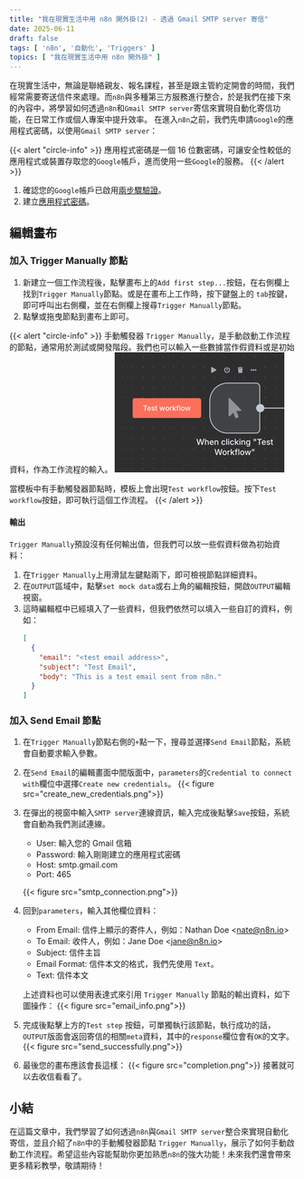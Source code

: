 ```yaml
---
title: "我在現實生活中用 n8n 開外掛(2) - 透過 Gmail SMTP server 寄信"
date: 2025-06-11
draft: false
tags: [ 'n8n', '自動化', 'Triggers' ]
topics: [ "我在現實生活中用 n8n 開外掛" ]
---
```


在現實生活中，無論是聯絡親友、報名課程，甚至是跟主管約定開會的時間，我們經常需要寄送信件來處理。而`n8n`與多種第三方服務進行整合，於是我們在接下來的內容中，將學習如何透過`n8n`和`Gmail SMTP server`寄信來實現自動化寄信功能，在日常工作或個人專案中提升效率。
在進入`n8n`之前，我們先申請`Google`的應用程式密碼，以使用`Gmail SMTP server`：

{{< alert "circle-info" >}}
應用程式密碼是一個 16 位數密碼，可讓安全性較低的應用程式或裝置存取您的`Google`帳戶，進而使用一些`Google`的服務。
{{< /alert >}}

1. 確認您的`Google`帳戶已啟用[兩步驟驗證](https://support.google.com/accounts/answer/185839)。
2. 建立[應用程式密碼](https://support.google.com/accounts/answer/185833)。

## 編輯畫布

### **加入 Trigger Manually 節點**
1. 新建立一個工作流程後，點擊畫布上的`Add first step...`按鈕，在右側欄上找到`Trigger Manually`節點。或是在畫布上工作時，按下鍵盤上的
   `tab`按鍵，即可呼叫出右側欄，並在右側欄上搜尋`Trigger Manually`節點。
2. 點擊或拖曳節點到畫布上即可。

{{< alert "circle-info" >}}
手動觸發器 `Trigger Manually`，是手動啟動工作流程的節點，通常用於測試或開發階段。我們也可以輸入一些數據當作假資料或是初始資料，作為工作流程的輸入。
![trigger_manually.png](trigger_manually.png "手動觸發器 `Trigger Manually`")

當模板中有手動觸發器節點時，模板上會出現`Test workflow`按鈕。按下`Test workflow`按鈕，即可執行這個工作流程。
{{< /alert >}}

#### **輸出**

`Trigger Manually`預設沒有任何輸出值，但我們可以放一些假資料做為初始資料：

1. 在`Trigger Manually`上用滑鼠左鍵點兩下，即可檢視節點詳細資料。
2. 在`OUTPUT`區域中，點擊`set mock data`或右上角的編輯按鈕，開啟`OUTPUT`編輯視窗。
3. 這時編輯框中已經填入了一些資料，但我們依然可以填入一些自訂的資料，例如：
   ```json
   [
     {
       "email": "<test email address>",
       "subject": "Test Email",
       "body": "This is a test email sent from n8n."
     }
   ]
   ```

### **加入 Send Email 節點**

1. 在`Trigger Manually`節點右側的`+`點一下，搜尋並選擇`Send Email`節點，系統會自動要求輸入參數。
2. 在`Send Email`的編輯畫面中間版面中，`parameters`的`Credential to connect with`欄位中選擇`Create new credentials`。
   {{< figure src="create_new_credentials.png">}}
3. 在彈出的視窗中輸入`SMTP server`連線資訊，輸入完成後點擊`Save`按鈕，系統會自動為我們測試連線。
   - User: 輸入您的 Gmail 信箱
   - Password: 輸入剛剛建立的應用程式密碼
   - Host: smtp.gmail.com
   - Port: 465

   {{< figure src="smtp_connection.png">}}
4. 回到`parameters`，輸入其他欄位資料：
   - From Email: 信件上顯示的寄件人，例如：Nathan Doe \<nate@n8n.io\>
   - To Email: 收件人，例如：Jane Doe \<jane@n8n.io\>
   - Subject: 信件主旨
   - Email Format: 信件本文的格式，我們先使用 `Text`。
   - Text: 信件本文  
  
   上述資料也可以使用表達式來引用 `Trigger Manually` 節點的輸出資料，如下圖操作：
   {{< figure src="email_info.png">}}

5. 完成後點擊上方的`Test step` 按鈕，可單獨執行該節點，執行成功的話，`OUTPUT`版面會返回寄信的相關`meta`資料，其中的`response`欄位會有`OK`的文字。
   {{< figure src="send_successfully.png">}}
6. 最後您的畫布應該會長這樣：
   {{< figure src="completion.png">}}
   接著就可以去收信看看了。

## 小結
在這篇文章中，我們學習了如何透過`n8n`與`Gmail SMTP server`整合來實現自動化寄信，並且介紹了`n8n`中的手動觸發器節點 `Trigger Manually`，展示了如何手動啟動工作流程。希望這些內容能幫助你更加熟悉`n8n`的強大功能！未來我們還會帶來更多精彩教學，敬請期待！
